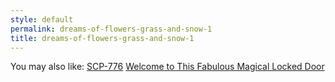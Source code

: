 ```yaml
---
style: default
permalink: dreams-of-flowers-grass-and-snow-1
title: dreams-of-flowers-grass-and-snow-1
---
```

You may also like:
[SCP-776](http://scp-wiki.net/scp-776)
[Welcome to This Fabulous Magical Locked Door](http://scp-wiki.net/welcome-to-this-fabulous-magical-locked-door)